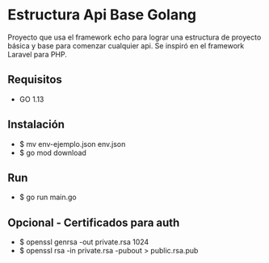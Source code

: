 # Estructura Api Base Golang
Proyecto que usa el framework echo para lograr una estructura de proyecto básica y base para comenzar cualquier api.
Se inspiró en el framework Laravel para PHP.

## Requisitos

- GO 1.13

## Instalación

- $ mv env-ejemplo.json env.json
- $ go mod download

## Run
- $ go run main.go 

## Opcional - Certificados para auth
- $ openssl genrsa -out private.rsa 1024
- $ openssl rsa -in private.rsa -pubout > public.rsa.pub